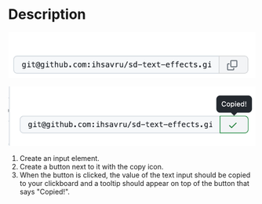 # Description

![](./3_1.png)

![](./3_2.png)

1. Create an input element.
2. Create a button next to it with the copy icon.
3. When the button is clicked, the value of the text input should be copied to your clickboard and a tooltip should appear on top of the button that says "Copied!".

